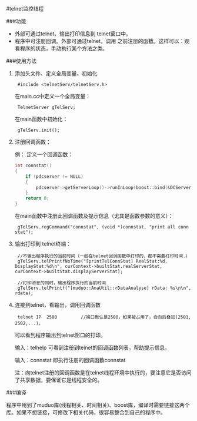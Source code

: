 
#telnet监控线程

###功能

- 外部可通过telnet，输出打印信息到 telnet窗口中。
- 程序中可注册回调。外部可通过telnet，调用 之前注册的函数。这样可以：观看程序的状态，手动执行某个方法之类。

###使用方法

1. 添加头文件、定义全局变量、初始化

		#include <telnetServ/telnetServ.h>

	在main.cc中定义一个全局变量：
	
		TelnetServer gTelServ;

	在main函数中初始化：
	
		gTelServ.init();

2. 注册回调函数：

	例：
	定义一个回调函数：
	```cpp
	int connstat()
	{
		if (pdcserver != NULL)
		{
			pdcserver->getServerLoop()->runInLoop(boost::bind(&DCServer::printTelConnStat, pdcserver));
		}
		return 0;
	}
	```
	在main函数中注册此回调函数及提示信息（尤其是函数参数的意义）：
	
		gTelServ.regCommand("connstat", (void *)connstat, "print all conn stat");

3. 输出打印到 telnet终端：

		//不输出程序执行的当前时间（一般在telnet回调函数中打印的，都不需要打印时间.）
		gTelServ.telPrintfNoTime("[printTelConnStat] RealStat:%d, DisplayStat:%d\n", curContext->builtStat.realServerStat, curContext->builtStat.displayServerStat);

		//打印消息的同时，输出程序执行的当前时间
		gTelServ.telPrintf("[muduo::AnaUtil::rDataAnalyse] rData: %s\n\n", rdata);

4. 连接到telnet，看输出，调用回调函数

		telnet IP  2500         //端口默认是2500，如果被占用了，会向后叠加(2501, 2502,...)。
	
	可以看到程序输出到telnet窗口的打印。
	
	输入：telhelp    可看到注册到telnet的回调函数列表，帮助提示信息。
	
	输入：connstat   即执行注册的回调函数connstat

	注：向telnet注册的回调函数是在telnet线程环境中执行的，要注意它是否访问了共享数据，要保证它是线程安全的。

###编译

程序中用到了muduo库(线程相关、时间相关)、boost库，编译时需要链接这两个库。如果不想链接，可修改下相关代码，很容易整合到自己的程序中。


